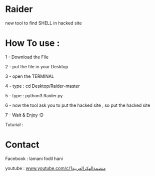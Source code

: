 # Raider
new tool to find SHELL in hacked site

# How To use :
1 -  Download the File 

2 -  put the file in your Desktop

3 - open the TERMINAL

4 -  type : cd Desktop/Raider-master

5 -  type : python3 Raider.py

6 - now the tool ask you to put the hacked site , so put the hacked site

7 -  Wait & Enjoy :D

Tuturial  : 

# Contact
Facebook : lamani fodil hani 

youtube : www.youtube.com/c/منضمةالهكرالعربية1
